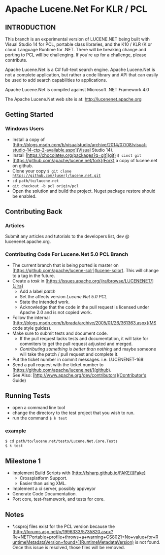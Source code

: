 # Apache Lucene.Net For KLR / PCL

## INTRODUCTION

This branch is an experimental version of LUCENE.NET being built with Visual Studio 14 for PCL, portable class libraries, and the K10 / KLR (K or cloud Language Runtime for .NET.  There will be breaking change and porting to PCL will be challenging. If you're up for a challenge, please contribute. 

Apache Lucene.Net is a C# full-text search engine.  Apache Lucene.Net is not a complete application, 
but rather a code library and API that can easily be used to add search capabilities to applications.

Apache Lucene.Net is compiled against Microsoft .NET Framework 4.0

The Apache Lucene.Net web site is at:
  http://lucenenet.apache.org

## Getting Started

### Windows Users
 * Install a copy of [http://blogs.msdn.com/b/visualstudio/archive/2014/07/08/visual-studio-14-ctp-2-available.aspx](Visual Studio 14).
 * Install [https://chocolatey.org/packages?q=git](git) <code>$ cinst git</code>
 * [https://github.com/apache/lucene.net/fork](Fork) a copy of lucene.net on github. 
 * Clone your copy <code>$ git clone https://github.com/[user]/lucene.net.git</code>
 * <code>cd path/to/lucene.net</code>
 * <code>git checkout -b pcl origin/pcl </code>
 * Open the solution and build the project. Nuget package restore should be enabled.

## Contributing Back

### Articles
Submit any articles and tutorials to the developers list, dev @ lucenenet.apache.org.

### Contributing Code For Lucene.Net 5.0 PCL Branch
 * The current branch that is being ported is master on [https://github.com/apache/lucene-solr](lucene-solor). This will change to a tag in the future. 
 * Create a *task* in [https://issues.apache.org/jira/browse/LUCENENET/](Jira) 
    * Add a label *patch* 
    * Set the affects version *Lucene.Net 5.0 PCL* 
    * State the intended work. 
 	* Acknowledge that the code in the pull request is licensed under Apache 2.0 and is not copied work.
 * Follow the internal [http://blogs.msdn.com/b/brada/archive/2005/01/26/361363.aspx](MS code style guides).
 * Make sure to submit tests and document code. 
   * If the pull request lacks tests and documentation, it will take for commiters to get the pull request adjusted and merged.
   * *Contributing something is better than nothing* and maybe someone will take the patch / pull request and complete it. 
 * Put the ticket number in commit messages. i.e. LUCENENET-168
 * Send a pull request with the ticket number to [https://github.com/apache/lucene.net/](github).
 * See Also: [http://www.apache.org/dev/contributors](Contributor's Guide)
  
## Running Tests

 * open a command line tool
 * change the directory to the test project that you wish to run.
 * run the command <code>$ k test</code>

 ### example

 ```bash
$ cd path/to/lucene.net/tests/Lucene.Net.Core.Tests
$ k test
 ```


## Milestone 1
 * Implement Build Scripts with [http://fsharp.github.io/FAKE/](Fake)
 	* Crossplatform Support.
 	* Easier than using XML.
 * Implement a ci server, possibly appveyor
 * Generate Code Documentation.
 * Port core, test-framework, and tests for core. 

## Notes

 * *.csproj files exist for the PCL version because the [http://forums.asp.net/p/1996333/5735820.aspx?Re+NETPortable+profile+throws+a+warning+CS8021+No+value+for+RuntimeMetadataVersion+found+](RuntimeMetadataVersion) is not found. Once this issue is resolved, those files will be removed.


